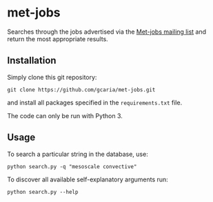 # met-jobs
Searches through the jobs advertised via the [Met-jobs mailing list](https://www.lists.rdg.ac.uk/mailman/listinfo/met-jobs) and
return the most appropriate results.

## Installation
Simply clone this git repository:
```
git clone https://github.com/gcaria/met-jobs.git
```
and install all packages specified in the `requirements.txt` file.

The code can only be run with Python 3.

## Usage
To search a particular string in the database, use:
```
python search.py -q "mesoscale convective"
```

To discover all available self-explanatory arguments run:
```
python search.py --help
```
